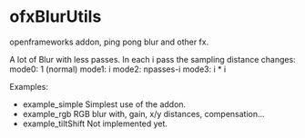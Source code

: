 # ofxBlurUtils
openframeworks addon, 
ping pong blur and other fx.

A lot of Blur with less passes.
In each i pass the sampling distance changes:
mode0: 1 (normal)
mode1: i
mode2: npasses-i
mode3: i * i



Examples:
* example_simple
Simplest use of the addon.
* example_rgb
RGB blur with, gain, x/y distances, compensation...
* example_tiltShift
Not implemented yet.


